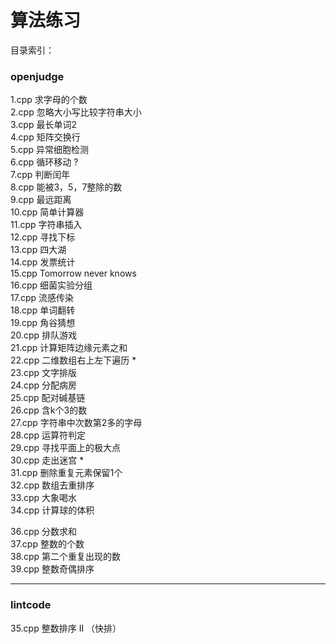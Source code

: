 # 算法练习

目录索引：


### openjudge

1.cpp   求字母的个数 </br>
2.cpp   忽略大小写比较字符串大小 </br>
3.cpp   最长单词2 </br>
4.cpp   矩阵交换行 </br>
5.cpp   异常细胞检测 </br>
6.cpp   循环移动 ? </br>
7.cpp   判断闰年 </br>
8.cpp   能被3，5，7整除的数 </br>
9.cpp   最远距离 </br>
10.cpp  简单计算器 </br>
11.cpp  字符串插入 </br>
12.cpp  寻找下标 </br>
13.cpp  四大湖 </br>
14.cpp  发票统计 </br>
15.cpp  Tomorrow never knows </br>
16.cpp  细菌实验分组 </br>
17.cpp  流感传染 </br>
18.cpp  单词翻转 </br>
19.cpp  角谷猜想 </br>
20.cpp  排队游戏 </br>
21.cpp  计算矩阵边缘元素之和 </br>
22.cpp  二维数组右上左下遍历   *</br>
23.cpp  文字排版 </br>
24.cpp  分配病房 </br>
25.cpp  配对碱基链 </br>
26.cpp  含k个3的数 </br>
27.cpp  字符串中次数第2多的字母 </br>
28.cpp  运算符判定 </br>
29.cpp  寻找平面上的极大点 </br>
30.cpp  走出迷宫   *</br>
31.cpp  删除重复元素保留1个 </br>
32.cpp  数组去重排序 </br>
33.cpp  大象喝水 </br>
34.cpp  计算球的体积 </br>

36.cpp  分数求和</br>
37.cpp  整数的个数 </br>
38.cpp  第二个重复出现的数 </br>
39.cpp  整数奇偶排序 </br>

-------------
### lintcode

35.cpp  整数排序 II （快排）<br> 

